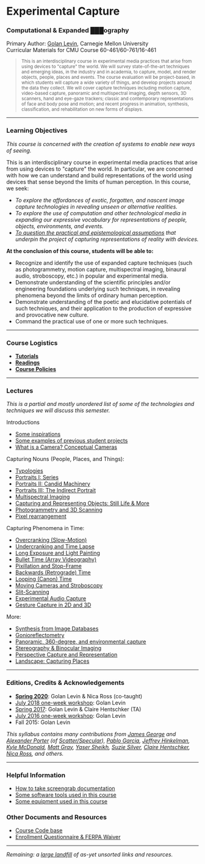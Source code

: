 # Experimental Capture

### Computational & Expanded ███ography

Primary Author: [Golan Levin](http://flong.com), Carnegie Mellon University<br />
Curricular Materials for CMU Course 60-461/60-761/16-461<br />

> <small>This is an interdisciplinary course in experimental media practices that arise from using devices to "capture" the world. We will survey state-of-the-art techniques and emerging ideas, in the industry and in academia, to capture, model, and render objects, people, places and events. The course evaluation will be project-based, in which students will capture a wide variety of things, and develop projects around the data they collect. We will cover capture techniques including motion capture, video-based capture, panoramic and multispectral imaging, depth sensors, 3D scanners, hand and eye-gaze trackers; classic and contemporary representations of face and body pose and motion; and recent progress in animation, synthesis, classification, and rehabilitation on new forms of displays.</small>

---

### Learning Objectives

*This course is concerned with the creation of systems to enable new ways of seeing.*

This is an interdisciplinary course in experimental media practices that arise from using devices to "capture" the world. In particular, we are concerned with how we can understand and build representations of the world using devices that sense beyond the limits of human perception. In this course, we seek:

* *To explore the affordances of exotic, forgotten, and nascent image capture technologies in revealing unseen or alternative realities.*
* *To explore the use of computation and other technological media in expanding our expressive vocabulary for representations of people, objects, environments, and events.*
* *[To question the practical and epistemological assumptions](docs/assumptions.md) that underpin the project of capturing representations of reality with devices.*

**At the conclusion of this course, students will be able to:** 

* Recognize and identify the use of expanded capture techniques (such as photogrammetry, motion capture, multispectral imaging, binaural audio, stroboscopy, etc.) in popular and experimental media. 
* Demonstrate understanding of the scientific principles and/or engineering foundations underlying such techniques, in revealing phenomena beyond the limits of ordinary human perception.
* Demonstrate understanding of the poetic and elucidative potentials of such techniques, and their application to the production of expressive and provocative new culture.
* Command the practical use of one or more such techniques.

---

### Course Logistics

* [**Tutorials**](docs/tutorials.md)
* [**Readings**](docs/readings.md)
* [**Course Policies**](docs/policies.md)

---

### Lectures
*This is a partial and mostly unordered list of some of the technologies and techniques we will discuss this semester.*

Introductions

* [Some inspirations](docs/inspirations.md)
* [Some examples of previous student projects](docs/student-work.md)
* [What is a Camera? Conceptual Cameras](docs/conceptual-cameras.md)

Capturing Nouns (People, Places, and Things):

* [Typologies](docs/typologies.md)
* [Portraits I: Series](docs/portraits_1_series.md)
* [Portraits II: Candid Machinery](docs/portraits_2_candid_machinery.md)
* [Portraits III: The Indirect Portrait](docs/portraits_3_indirect_portrait.md)
* [Multispectral Imaging](docs/multispectral.md)
* [Capturing and Representing Objects: Still Life & More](docs/object-references.md)
* [Photogrammetry and 3D Scanning](docs/Photogrammetry-and-3D-scanning.md)
* [Pixel rearrangement](docs/pixel-rearrangement.md)

Capturing Phenomena in Time: 

* [Overcranking (Slow-Motion)](docs/overcranking.md)
* [Undercranking and Time Lapse](docs/undercranking.md)
* [Long Exposure and Light Painting](docs/longexposure.md)
* [Bullet Time (Array Videography)](docs/bullettime.md)
* [Pixillation and Stop-Frame](docs/pixillation.md)
* [Backwards (Retrograde) Time](docs/backwards.md)
* [Looping (Canon) Time](docs/looping.md)
* [Moving Cameras and Stroboscopy](docs/moving-cameras.md)
* [Slit-Scanning](http://www.flong.com/texts/lists/slit_scan/)
* [Experimental Audio Capture](docs/audio.md)
* [Gesture Capture in 2D and 3D](docs/gesture.md)

More: 

* [Synthesis from Image Databases](docs/collection-synthesis.md)
* [Gonioreflectometry](docs/gonioreflectometry.md)
* [Panoramic, 360-degree, and environmental capture](docs/environmental-capture.md)
* [Stereography & Binocular Imaging](docs/binocular-stereography.md)
* [Perspective Capture and Representation](docs/perspective.md)
* [Landscape: Capturing Places](docs/places.md)

--- 

### Editions, Credits & Acknowledgements

* [**Spring 2020**](https://courses.ideate.cmu.edu/60-461/s2020/): Golan Levin & Nica Ross (co-taught)
* [July 2018 one-week workshop](workshop/README.md): Golan Levin
* [Spring 2017](http://golancourses.net/excap17/): Golan Levin & Claire Hentschker (TA)
* [July 2016 one-week workshop](workshop/README.md): Golan Levin
* Fall 2015: Golan Levin


*This syllabus contains many contributions from [James George](http://jamesgeorge.org/) and [Alexander Porter](http://alexanderporter.net/) (of [Scatter/Specular](http://www.specular.cc/)), [Pablo Garcia](http://pablogarcia.org/), [Jeffrey Hinkelman](https://twitter.com/jeffhinkelman), [Kyle McDonald](http://kylemcdonald.net/), [Matt Gray](http://www.northeastern.edu/camd/theatre/people/matt-gray/), [Yaser Sheikh](http://www.cs.cmu.edu/~yaser/), [Suzie Silver](http://suziesilver.com/), [Claire Hentschker](http://www.clairesophie.com/), [Nica Ross](https://www.nicaross.com/), and others.* 

---

### Helpful Information 
* [How to take screengrab documentation](docs/screengrabs.md)
* [Some software tools used in this course](docs/tools.md)
* [Some equipment used in this course](docs/equipment.md)

### Other Documents and Resources

* [Course Code base](code/index.md)
* [Enrollment Questionnaire & FERPA Waiver](docs/ferpa.md)

--- 

*Remaining: a [large landfill](docs/unsorted.md) of as-yet unsorted links and resources.*
